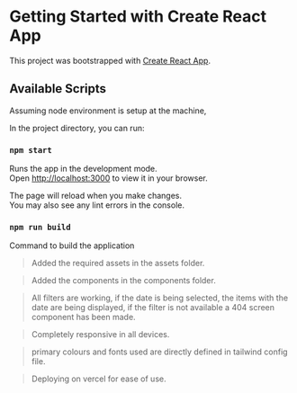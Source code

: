 # Getting Started with Create React App

This project was bootstrapped with [Create React App](https://github.com/facebook/create-react-app).

## Available Scripts

Assuming node environment is setup at the machine,

In the project directory, you can run:

### `npm start`

Runs the app in the development mode.\
Open [http://localhost:3000](http://localhost:3000) to view it in your browser.

The page will reload when you make changes.\
You may also see any lint errors in the console.

### `npm run build` 
 Command to build the application

 >Added the required assets in the assets folder.

 >Added the components in the components folder.

 >All filters are working, if the date is being selected, the items with the date are being displayed, if the filter is not available
  a 404 screen component has been made.

 >Completely responsive in all devices.

 >primary colours and fonts used are directly defined in tailwind config file.

 >Deploying on vercel for ease of use.
